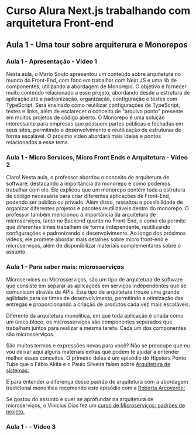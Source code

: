 # Curso Alura Next.js trabalhando com arquitetura Front-end

## Aula 1 - Uma tour sobre arquiterura e Monorepos

### Aula 1 - Apresentação  - Vídeo 1

Nesta aula, o Mario Souto apresentou um conteúdo sobre arquitetura no mundo do Front-End, com foco em trabalhar com Next JS e uma lib de componentes, utilizando a abordagem de Monorepo. O objetivo é fornecer muito conteúdo relacionado a esse projeto, abordando desde a estrutura de aplicação até a padronização, organização, configuração e testes com TypeScript. Será ensinado como reutilizar configurações de TypeScript, testes e links, além de esclarecer o conceito de "arquivo ponto" presente em muitos projetos de código aberto. O Monorepo é uma solução interessante para empresas que possuem partes públicas e fechadas em seus sites, permitindo o desenvolvimento e reutilização de estruturas de forma escalável. O próximo vídeo abordará mais ideias e pontos relacionados a esse tema.

### Aula 1 - Micro Services, Micro Front Ends e Arquitetura  - Vídeo 2

Claro! Nesta aula, o professor abordou o conceito de arquitetura de software, destacando a importância do monorepo e como podemos trabalhar com ele. Ele explicou que um monorepo contém toda a estrutura de código necessária para criar diferentes aplicações de Front-End, podendo ser público ou privado. Além disso, ressaltou a possibilidade de organizar diferentes projetos e pacotes reutilizáveis dentro do monorepo. O professor também mencionou a importância da arquitetura de microserviços, tanto no Backend quanto no Front-End, e como ela permite que diferentes times trabalhem de forma independente, reutilizando configurações e padronizando o desenvolvimento. Ao longo dos próximos vídeos, ele promete abordar mais detalhes sobre micro front-end e microserviços, além de disponibilizar materiais complementares sobre o assunto.

### Aula 1 - Para saber mais: microsserviços

Microservices ou Microsserviços, são um tipo de arquitetura de software que consiste em separar as aplicações em serviços independentes que se comunicam através de APIs. Este tipo de arquitetura trouxe uma grande agilidade para os times de desenvolvimento, permitindo a otimização das entregas e proporcionando a criação de produtos cada vez mais escaláveis.

Diferente da arquitetura monolítica, em que toda aplicação é criada como um único bloco, os microsserviços são componentes separados que trabalham juntos para realizar a mesma tarefa. Cada um dos componentes são microsserviços.

São muitos termos e expressões novas para você? Não se preocupe que eu vou deixar aqui alguns materiais extras que podem te ajudar a entender melhor esses conceitos. O primeiro deles é um episódio do Hipsters Ponto Tube que o Fábio Akita e o Paulo Silveira falam sobre [Arquitetura de sistemas:](https://www.youtube.com/watch?v=oedWxgAZc2A)

E para entender a diferença desse padrão de arquitetura com a abordagem tradicional monolítica recomendo este episódio com a [Roberta Arcoverde:](https://www.youtube.com/watch?v=byhpaDuOC2w&t=1s)

Se gostou do assunto e quer se aprofundar na arquitetura de microserviços, o Vinicius Dias fez um [curso de Microserviços: padrões de projeto.](https://cursos.alura.com.br/course/microsservicos-padroes-projeto)

### Aula 1 -   - Vídeo 3
